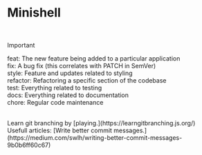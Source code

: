 # Minishell
<br>

> [!IMPORTANT]
> feat:     The new feature being added to a particular application
> <br>
> fix:      A bug fix (this correlates with PATCH in SemVer)
> <br>
> style:    Feature and updates related to styling
> <br>
> refactor: Refactoring a specific section of the codebase
> <br>
> test:     Everything related to testing
> <br>
> docs:     Everything related to documentation
> <br>
> chore:    Regular code maintenance

<br>
Learn git branching by [playing.](https://learngitbranching.js.org/)
<br>
Usefull articles:
[Write better commit messages.](https://medium.com/swlh/writing-better-commit-messages-9b0b6ff60c67)
